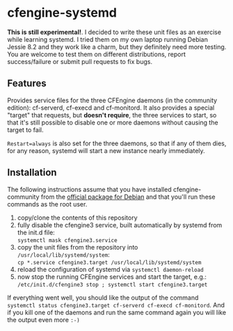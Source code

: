 # cfengine-systemd

**This is still experimental!**. I decided to write these unit files as an
exercise while learning systemd. I tried them on my own laptop running
Debian Jessie 8.2 and they work like a charm, but they definitely need
more testing. You are welcome to test them on different distributions,
report success/failure or submit pull requests to fix bugs.


## Features

Provides service files for the three CFEngine daemons (in the community
edition): cf-serverd, cf-execd and cf-monitord. It also provides a special
"target" that requests, but **doesn't require**, the three services to
start, so that it's still possible to disable one or more daemons without
causing the target to fail.

`Restart=always` is also set for the three daemons, so that if any of them
dies, for any reason, systemd will start a new instance nearly immediately.

## Installation

The following instructions assume
that you have installed cfengine-community from the [official package
for Debian](https://cfengine.com/product/community/) and that you'll run
these commands as the root user.

1. copy/clone the contents of this repository
2. fully disable the cfengine3 service, built automatically by systemd from
the init.d file:<br/>```systemctl mask cfengine3.service```
3. copy the unit files from the repository into `/usr/local/lib/systemd/system`:<br/>```cp *.service cfengine3.target /usr/local/lib/systemd/system```
4. reload the configuration of systemd via ```systemctl daemon-reload```
5. now stop the running CFEngine services and start the target, e.g.:<br/>```/etc/init.d/cfengine3 stop ; systemctl start cfengine3.target```

If everything went well, you should like the output of the command `systemctl status cfengine3.target cf-serverd cf-execd cf-monitord`. And if you kill one of the daemons and run the same command again you will like the output even more `:-)`

